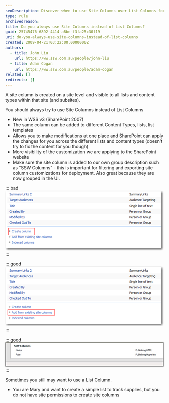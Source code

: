 ```yaml
---
seoDescription: Discover when to use Site Columns over List Columns for better SharePoint customization and management
type: rule
archivedreason:
title: Do you always use Site Columns instead of List Columns?
guid: 25745476-6892-4414-a8be-f3fa25c30f19
uri: do-you-always-use-site-columns-instead-of-list-columns
created: 2009-04-21T03:22:00.0000000Z
authors:
  - title: John Liu
    url: https://ww.ssw.com.au/people/john-liu
  - title: Adam Cogan
    url: https://ww.ssw.com.au/people/adam-cogan
related: []
redirects: []
---
```


A site column is created on a site level and visible to all lists and content types within that site (and subsites).

You should always try to use Site Columns instead of List Columns

<!--endintro-->

- New in WSS v3 (SharePoint 2007)
- The same column can be added to different Content Types, lists, list templates
- Allows you to make modifications at one place and SharePoint can apply the changes for you across the different lists and content types (doesn't try to fix the content for you though)
- More visibility of the customization we are applying to the SharePoint website
- Make sure the site column is added to our own group description such as "SSW Columns" - this is important for filtering and exporting site column customizations for deployment. Also great because they are now grouped in the UI.

::: bad  
![Figure: Create column - Bad Example](ListColumn.png)  
:::

::: good  
![Figure: Add from existing site columns - Good Example](SiteColumn.png)  
:::

::: good  
![Figure: Site Columns - Good Example](SSWColumns_small.jpg)  
:::

Sometimes you still may want to use a List Column.

- You are Mary and want to create a simple list to track supplies, but you do not have site permissions to create site columns
